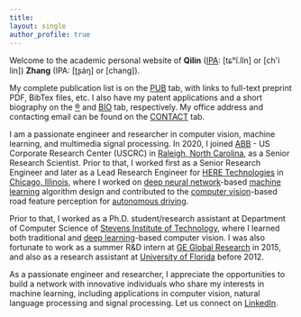 ```yaml
---
title:  
layout: single
author_profile: true
---
```


Welcome to the academic personal website of __Qilin__ ([IPA](https://en.wikipedia.org/wiki/International_Phonetic_Alphabet): \[tɕʰǐ.lǐn\] or \[ch'i lin\]) __Zhang__ (IPA: \[ʈʂáŋ\] or \[chang\]). 

My complete publication list is on the [PUB](https://qilin-zhang.github.io/publications/) tab, with links to full-text preprint PDF, BibTex files, etc. I also have my patent applications and a short biography on the [®](https://qilin-zhang.github.io/patents/) and [BIO](https://qilin-zhang.github.io/bio/) tab, respectively. My office address and contacting email can be found on the [CONTACT](https://qilin-zhang.github.io/contact/) tab. 

I am a passionate engineer and researcher in computer vision, machine learning, and multimedia signal processing. In 2020, I joined [ABB](https://en.wikipedia.org/wiki/ABB) - US Corporate Research Center (USCRC) in [Raleigh, North Carolina](https://en.wikipedia.org/wiki/Raleigh,_North_Carolina), as a Senior Research Scientist. Prior to that, I worked first as a Senior Research Engineer and later as a Lead Research Engineer for [HERE Technologies](https://en.wikipedia.org/wiki/Here_Technologies) in [Chicago, Illinois](https://en.wikipedia.org/wiki/Chicago), where I worked on [deep neural network](https://en.wikipedia.org/wiki/Artificial_neural_network)-based [machine learning](https://en.wikipedia.org/wiki/Machine_learning) algorithm design and contributed to the [computer vision](https://en.wikipedia.org/wiki/Computer_vision)-based road feature perception for [autonomous driving](https://en.wikipedia.org/wiki/Self-driving_car). 

Prior to that, I worked as a Ph.D. student/research assistant at Department of Computer Science of [Stevens Institute of Technology](https://en.wikipedia.org/wiki/Stevens_Institute_of_Technology), where I learned both traditional and [deep learning](https://en.wikipedia.org/wiki/Deep_learning)-based computer vision. I was also fortunate to work as a summer R&D intern at [GE Global Research](https://en.wikipedia.org/wiki/GE_Global_Research) in 2015, and also as a research assistant at [University of Florida](https://en.wikipedia.org/wiki/University_of_Florida) before 2012. 

As a passionate engineer and researcher, I appreciate the opportunities to build a network with innovative individuals who share my interests in  machine learning, including applications in computer vision, natural language processing and signal processing. Let us connect on <a href="https://www.linkedin.com/in/{{ site.author.linkedin }}"><i class="fa fa-fw fa-linkedin-square" aria-hidden="true"></i>LinkedIn</a>. 
 

